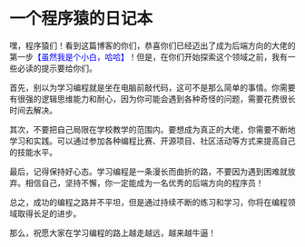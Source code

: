 # 一个程序猿的日记本

嘿，程序猿们！看到这篇博客的你们，恭喜你们已经迈出了成为后端方向的大佬的第一步<font color=blue>【虽然我是个小白，哈哈】</font>！但是，在你们开始探索这个领域之前，我有一些必读的提示要给你们。

首先，别以为学习编程就是坐在电脑前敲代码，这可不是那么简单的事情。你需要有很强的逻辑思维能力和耐心，因为你可能会遇到各种奇怪的问题，需要花费很长时间去解决。

其次，不要把自己局限在学校教学的范围内。要想成为真正的大佬，你需要不断地学习和实践。可以通过参加各种编程比赛、开源项目、社区活动等方式来提高自己的技能水平。

最后，记得保持好心态。学习编程是一条漫长而曲折的路，不要因为遇到困难就放弃。相信自己，坚持不懈，你一定能成为一名优秀的后端方向的程序员！

总之，成功的编程之路并不平坦，但是通过持续不断的练习和学习，你将在编程领域取得长足的进步。

那么，祝愿大家在学习编程的路上越走越远，越来越牛逼！
